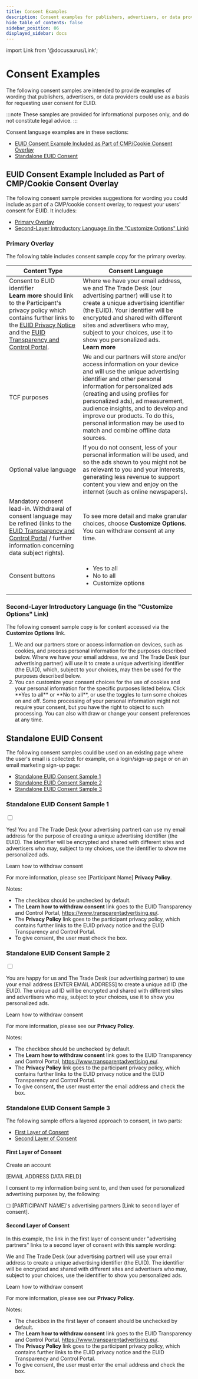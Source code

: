 ```yaml
---
title: Consent Examples
description: Consent examples for publishers, advertisers, or data providers.
hide_table_of_contents: false
sidebar_position: 06
displayed_sidebar: docs
---
```


import Link from '@docusaurus/Link';

# Consent Examples

The following consent samples are intended to provide examples of wording that publishers, advertisers, or data providers could use as a basis for requesting user consent for EUID.

:::note
These samples are provided for informational purposes only, and do not constitute legal advice.
:::

Consent language examples are in these sections:

- [EUID Consent Example Included as Part of CMP/Cookie Consent Overlay](#euid-consent-example-included-as-part-of-cmpcookie-consent-overlay)
- [Standalone EUID Consent](#standalone-euid-consent)

## EUID Consent Example Included as Part of CMP/Cookie Consent Overlay

The following consent sample provides suggestions for wording you could include as part of a CMP/cookie consent overlay, to request your users' consent for EUID. It includes:

- [Primary Overlay](#primary-overlay)
- [Second-Layer Introductory Language (in the "Customize Options" Link)](#second-layer-introductory-language-in-the-customize-options-link)

### Primary Overlay

The following table includes consent sample copy for the primary overlay.

| Content Type | Consent Language |
| --- | --- |
| Consent to EUID identifier<br/>**Learn more** should link to the Participant's privacy policy which contains further links to the [EUID Privacy Notice](https://www.transparentadvertising.eu/privacy) and the [EUID Transparency and Control Portal](https://transparentadvertising.eu/). | Where we have your email address, we and The Trade Desk (our advertising partner) will use it to create a unique advertising identifier (the EUID). Your identifier will be encrypted and shared with different sites and advertisers who may, subject to your choices, use it to show you personalized ads.<br/>**Learn more** |
| TCF purposes | We and our partners will store and/or access information on your device and will use the unique advertising identifier and other personal information for personalized ads (creating and using profiles for personalized ads), ad measurement, audience insights, and to develop and improve our products. To do this, personal information may be used to match and combine offline data sources. |
| Optional value language | If you do not consent, less of your personal information will be used, and so the ads shown to you might not be as relevant to you and your interests, generating less revenue to support content you view and enjoy on the internet (such as online newspapers). |
| Mandatory consent lead-in. Withdrawal of consent language may be refined (links to the [EUID Transparency and Control Portal](https://transparentadvertising.eu/) / further information concerning data subject rights). | To see more detail and make granular choices, choose **Customize Options**. You can withdraw consent at any time. |
| Consent buttons | <ul><li>Yes to all</li><li>No to all</li><li>Customize options</li></ul> |

### Second-Layer Introductory Language (in the "Customize Options" Link)

The following consent sample copy is for content accessed via the **Customize Options** link.

<div style={{ border: "1px solid", display: "flex", gap: "0.5em", padding: "0.5em", margin: "0.8em" }}>
    <span><ol><li>We and our partners store or access information on devices, such as cookies, and process personal information for the purposes described below. Where we have your email address, we and The Trade Desk (our advertising partner) will use it to create a unique advertising identifier (the EUID), which, subject to your choices, may then be used for the purposes described below.</li><li>You can customize your consent choices for the use of cookies and your personal information for the specific purposes listed below. Click **Yes to all** or **No to all**, or use the toggles to turn some choices on and off. Some processing of your personal information might not require your consent, but you have the right to object to such processing. You can also withdraw or change your consent preferences at any time.</li></ol></span>
</div>

## Standalone EUID Consent

The following consent samples could be used on an existing page where the user's email is collected: for example, on a login/sign-up page or on an email marketing sign-up page:

- [Standalone EUID Consent Sample 1](#standalone-euid-consent-sample-1)
- [Standalone EUID Consent Sample 2](#standalone-euid-consent-sample-2)
- [Standalone EUID Consent Sample 3](#standalone-euid-consent-sample-3)

### Standalone EUID Consent Sample 1

<div style={{ border: "1px solid", display: "flex", gap: "0.5em", padding: "0.5em", margin: "0.8em" }}>
  <input style={{ alignSelf: "flex-start", marginTop: "5px" }} type="checkbox" />
  <div>
    <p>Yes! You and The Trade Desk (your advertising partner) can use my email address for the purpose of creating a unique advertising identifier (the EUID). The identifier will be encrypted and shared with different sites and advertisers who may, subject to my choices, use the identifier to show me personalized ads.</p>
    <p><Link href="https://www.transparentadvertising.eu/">Learn how to withdraw consent</Link></p>
    <p>For more information, please see [Participant Name] <strong>Privacy Policy</strong>.</p>
  </div>
</div>

Notes:
- The checkbox should be unchecked by default.
- The **Learn how to withdraw consent** link goes to the EUID Transparency and Control Portal, https://www.transparentadvertising.eu/.
- The **Privacy Policy** link goes to the participant privacy policy, which contains further links to the EUID privacy notice and the EUID Transparency and Control Portal.
- To give consent, the user must check the box.

### Standalone EUID Consent Sample 2

<div style={{ border: "1px solid", display: "flex", gap: "0.5em", padding: "0.5em", margin: "0.8em" }}>
  <input style={{ alignSelf: "flex-start" }} type="checkbox" />
  <div>
    <p>You are happy for us and The Trade Desk (our advertising partner) to use your email address [ENTER EMAIL ADDRESS] to create a unique ad ID (the EUID). The unique ad ID will be encrypted and shared with different sites and advertisers who may, subject to your choices, use it to show you personalized ads.</p>
    <p><Link href="https://www.transparentadvertising.eu/">Learn how to withdraw consent</Link></p>
    <p>For more information, please see our <strong>Privacy Policy</strong>.</p>
  </div>
</div>

Notes:
- The checkbox should be unchecked by default.
- The **Learn how to withdraw consent** link goes to the EUID Transparency and Control Portal, https://www.transparentadvertising.eu/.
- The **Privacy Policy** link goes to the participant privacy policy, which contains further links to the EUID privacy notice and the EUID Transparency and Control Portal.
- To give consent, the user must enter the email address and check the box.

### Standalone EUID Consent Sample 3

The following sample offers a layered approach to consent, in two parts:

- [First Layer of Consent](#first-layer-of-consent)
- [Second Layer of Consent](#second-layer-of-consent)

#### First Layer of Consent

<div style={{ border: "1px solid", display: "flex", gap: "0.5em", padding: "0.5em", margin: "0.8em" }}>
  <div>
    <p>Create an account</p>
    <p>[EMAIL ADDRESS DATA FIELD]</p>
    <p>I consent to my information being sent to, and then used for personalized advertising purposes by, the following:</p>
    <p>&#9744; [PARTICIPANT NAME]'s advertising partners [Link to second layer of consent].</p>
  </div>
</div>

#### Second Layer of Consent

In this example, the link in the first layer of consent under "advertising partners" links to a second layer of consent with this sample wording:

<div style={{ border: "1px solid", display: "flex", gap: "0.5em", padding: "0.5em", margin: "0.8em" }}>
  <div>
    <p>We and The Trade Desk (our advertising partner) will use your email address to create a unique advertising identifier (the EUID). The identifier will be encrypted and shared with different sites and advertisers who may, subject to your choices, use the identifier to show you personalized ads.</p>
    <p><Link href="https://www.transparentadvertising.eu/">Learn how to withdraw consent</Link></p>
    <p>For more information, please see our <strong>Privacy Policy</strong>.</p>
  </div>
</div>

Notes:
- The checkbox in the first layer of consent should be unchecked by default.
- The **Learn how to withdraw consent** link goes to the EUID Transparency and Control Portal, https://www.transparentadvertising.eu/.
- The **Privacy Policy** link goes to the participant privacy policy, which contains further links to the EUID privacy notice and the EUID Transparency and Control Portal.
- To give consent, the user must enter the email address and check the box.
